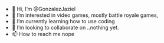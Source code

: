 - 👋 Hi, I’m @GonzalezJaziel
- 👀 I’m interested in video games, mostly battle royale games,
- 🌱 I’m currently learning how to use coding 
- 💞️ I’m looking to collaborate on ..nothing yet.
- 📫 How to reach me nope

<!---
GonzalezJaziel/GonzalezJaziel is a ✨ special ✨ repository because its `README.md` (this file) appears on your GitHub profile.
You can click the Preview link to take a look at your changes.
--->
